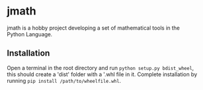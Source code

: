 # jmath
jmath is a hobby project developing a set of mathematical tools in the Python Language.

## Installation
Open a terminal in the root directory and run `python setup.py bdist_wheel`, this should create a 'dist' folder with a '.whl file in it. Complete installation by running `pip install /path/to/wheelfile.whl`.
